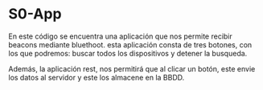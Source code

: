 # S0-App

En este código se encuentra una aplicación que nos permite recibir beacons mediante bluethoot.
esta aplicación consta de tres botones, con los que podremos: buscar todos los dispositivos y detener la busqueda.

Además, la aplicación rest, nos permitirá que al clicar un botón, este envie los datos al servidor y este los almacene en la BBDD.
